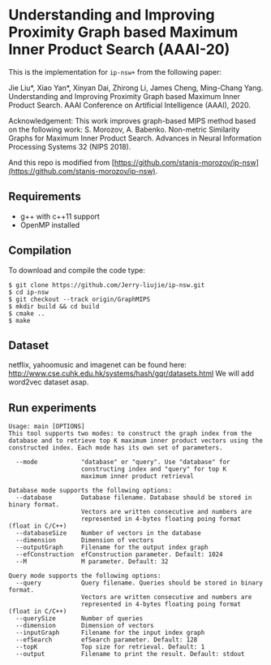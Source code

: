 # Understanding and Improving Proximity Graph based Maximum Inner Product Search (AAAI-20)

This is the implementation for ```ip-nsw+``` from the following paper:

Jie Liu*, Xiao Yan*, Xinyan Dai, Zhirong Li, James Cheng, Ming-Chang Yang. Understanding and Improving Proximity Graph based Maximum Inner Product Search. AAAI Conference on Artificial Intelligence (AAAI), 2020.

Acknowledgement: This work improves graph-based MIPS method based on the following work: S. Morozov, A. Babenko. Non-metric Similarity Graphs for Maximum Inner Product Search. Advances in Neural Information Processing Systems 32 (NIPS 2018).

And this repo is modified from [https://github.com/stanis-morozov/ip-nsw](https://github.com/stanis-morozov/ip-nsw).

## Requirements
  - g++ with c++11 support
  - OpenMP installed

## Compilation
To download and compile the code type:
```
$ git clone https://github.com/Jerry-liujie/ip-nsw.git
$ cd ip-nsw
$ git checkout --track origin/GraphMIPS
$ mkdir build && cd build
$ cmake ..
$ make
```
## Dataset
netflix, yahoomusic and imagenet can be found here: http://www.cse.cuhk.edu.hk/systems/hash/gqr/datasets.html
We will add word2vec dataset asap.

## Run experiments
```
Usage: main [OPTIONS]
This tool supports two modes: to construct the graph index from the database and to retrieve top K maximum inner product vectors using the constructed index. Each mode has its own set of parameters.

  --mode            "database" or "query". Use "database" for
                    constructing index and "query" for top K
                    maximum inner product retrieval

Database mode supports the following options:
  --database        Database filename. Database should be stored in binary format.
                    Vectors are written consecutive and numbers are
                    represented in 4-bytes floating poing format (float in C/C++)
  --databaseSize    Number of vectors in the database
  --dimension       Dimension of vectors
  --outputGraph     Filename for the output index graph
  --efConstruction  efConstruction parameter. Default: 1024
  --M               M parameter. Default: 32

Query mode supports the following options:
  --query           Query filename. Queries should be stored in binary format.
                    Vectors are written consecutive and numbers are
                    represented in 4-bytes floating poing format (float in C/C++)
  --querySize       Number of queries
  --dimension       Dimension of vectors
  --inputGraph      Filename for the input index graph
  --efSearch        efSearch parameter. Default: 128
  --topK            Top size for retrieval. Default: 1
  --output          Filename to print the result. Default: stdout
```
